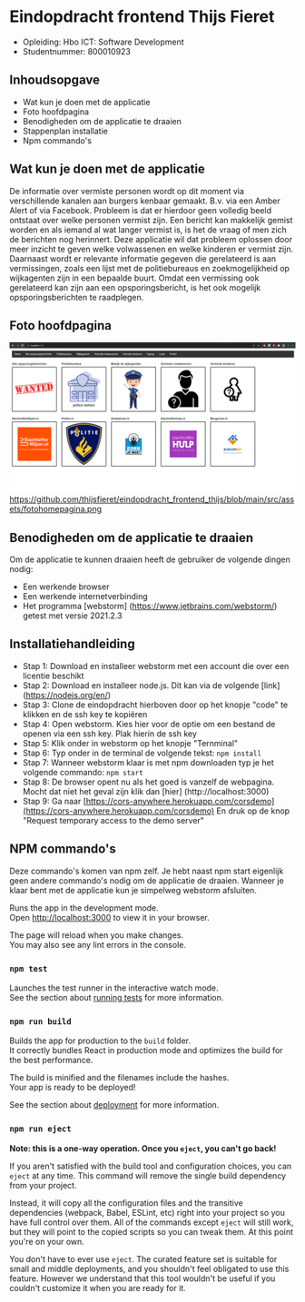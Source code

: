 # Eindopdracht frontend Thijs Fieret

- Opleiding: Hbo ICT: Software Development
- Studentnummer: 800010923

## Inhoudsopgave

- Wat kun je doen met de applicatie
- Foto hoofdpagina
- Benodigheden om de applicatie te draaien
- Stappenplan installatie
- Npm commando's

## Wat kun je doen met de applicatie

De informatie over vermiste personen wordt op dit moment via verschillende kanalen aan burgers kenbaar gemaakt. B.v. via een Amber Alert of via Facebook. Probleem is dat er hierdoor geen volledig beeld ontstaat over welke personen vermist zijn. Een bericht kan makkelijk gemist worden en als iemand al wat langer vermist is, is het de vraag of men zich de berichten nog herinnert. Deze applicatie wil dat probleem oplossen door meer inzicht te geven welke volwassenen en welke kinderen er vermist zijn. Daarnaast wordt er relevante informatie gegeven die gerelateerd is aan vermissingen, zoals een lijst met de politiebureaus en zoekmogelijkheid op wijkagenten zijn in een bepaalde buurt. Omdat een vermissing ook gerelateerd kan zijn aan een opsporingsbericht, is het ook mogelijk opsporingsberichten te raadplegen.

## Foto hoofdpagina

![Als de foto niet wil laden ga dan naar main/src/assets/fotohomepagina.png of druk hieronder](https://github.com/thijsfieret/eindopdracht_frontend_thijs/blob/main/src/assets/fotohomepagina.png)
https://github.com/thijsfieret/eindopdracht_frontend_thijs/blob/main/src/assets/fotohomepagina.png

## Benodigheden om de applicatie te draaien

Om de applicatie te kunnen draaien heeft de gebruiker de volgende dingen nodig:
- Een werkende browser
- Een werkende internetverbinding
- Het programma [webstorm] (https://www.jetbrains.com/webstorm/) getest met versie 2021.2.3

## Installatiehandleiding

- Stap 1: Download en installeer webstorm met een account die over een licentie beschikt
- Stap 2: Download en installeer node.js. Dit kan via de volgende [link] (https://nodejs.org/en/)
- Stap 3: Clone de eindopdracht hierboven door op het knopje "code" te klikken en de ssh key te kopiëren
- Stap 4: Open webstorm. Kies hier voor de optie om een bestand de openen via een ssh key. Plak hierin de ssh key
- Stap 5: Klik onder in webstorm op het knopje "Ternminal"
- Stap 6: Typ onder in de terminal de volgende tekst: `npm install`
- Stap 7: Wanneer webstorm klaar is met npm downloaden typ je het volgende commando: `npm start`
- Stap 8: De browser opent nu als het goed is vanzelf de webpagina. Mocht dat niet het geval zijn klik dan [hier] (http://localhost:3000)
- Stap 9: Ga naar [https://cors-anywhere.herokuapp.com/corsdemo](https://cors-anywhere.herokuapp.com/corsdemo) En druk op de knop "Request temporary access to the demo server"

## NPM commando's 

Deze commando's komen van npm zelf. Je hebt naast npm start eigenlijk geen andere commando's nodig om de applicatie de draaien. Wanneer je klaar bent met de applicatie kun je simpelweg webstorm afsluiten.


Runs the app in the development mode.\
Open [http://localhost:3000](http://localhost:3000) to view it in your browser.

The page will reload when you make changes.\
You may also see any lint errors in the console.

### `npm test`

Launches the test runner in the interactive watch mode.\
See the section about [running tests](https://facebook.github.io/create-react-app/docs/running-tests) for more information.

### `npm run build`

Builds the app for production to the `build` folder.\
It correctly bundles React in production mode and optimizes the build for the best performance.

The build is minified and the filenames include the hashes.\
Your app is ready to be deployed!

See the section about [deployment](https://facebook.github.io/create-react-app/docs/deployment) for more information.

### `npm run eject`

**Note: this is a one-way operation. Once you `eject`, you can't go back!**

If you aren't satisfied with the build tool and configuration choices, you can `eject` at any time. This command will remove the single build dependency from your project.

Instead, it will copy all the configuration files and the transitive dependencies (webpack, Babel, ESLint, etc) right into your project so you have full control over them. All of the commands except `eject` will still work, but they will point to the copied scripts so you can tweak them. At this point you're on your own.

You don't have to ever use `eject`. The curated feature set is suitable for small and middle deployments, and you shouldn't feel obligated to use this feature. However we understand that this tool wouldn't be useful if you couldn't customize it when you are ready for it.
